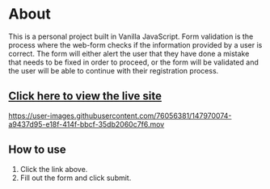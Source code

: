 # About
This is a personal project built in Vanilla JavaScript. Form validation is the process where the web-form checks if the information provided by a user is correct. The form will either alert the user that they have done a mistake that needs to be fixed in order to proceed, or the form will be validated and the user will be able to continue with their registration process.


## **[Click here to view the live site](https://form-validation-julian.netlify.app/)**


https://user-images.githubusercontent.com/76056381/147970074-a9437d95-e18f-414f-bbcf-35db2060c7f6.mov




## How to use
1) Click the link above.
2) Fill out the form and click submit.

